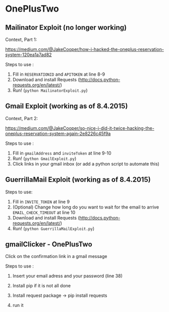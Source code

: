 # OnePlusTwo

## Mailinator Exploit (no longer working)

Context, Part 1:

https://medium.com/@JakeCooper/how-i-hacked-the-oneplus-reservation-system-120ea1a7ad82

Steps to use :

1. Fill in ```RESERVATIONID``` and ```APITOKEN``` at line 8-9
1. Download and install Requests (http://docs.python-requests.org/en/latest/)
1. Run! (`python MailinatorExploit.py`)

## Gmail Exploit (working as of 8.4.2015)

Context, Part 2:

https://medium.com/@JakeCooper/so-nice-i-did-it-twice-hacking-the-oneplus-reservation-system-again-2e8226c45f9a

Steps to use :

1. Fill in ```gmailAddress``` and ```inviteToken``` at line 9-10
1. Run! (`python GmailExploit.py`)
1. Click links in your gmail inbox (or add a python script to automate this)

## GuerrillaMail Exploit (working as of 8.4.2015)

Steps to use:

1. Fill in ```INVITE_TOKEN``` at line 9
1. (Optional) Change how long do you want to wait for the email to arrive ```EMAIL_CHECK_TIMEOUT``` at line 10
1. Download and install Requests (http://docs.python-requests.org/en/latest/)
1. Run! (`python GuerrillaMailExploit.py`)


## gmailClicker - OnePlusTwo
Click on the confirmation link in a gmail message

Steps to use :

1. Insert your email adress and your password (line 38)

2. Install pip if it is not all done

3. Install request package -> pip install requests 

4. run it 
